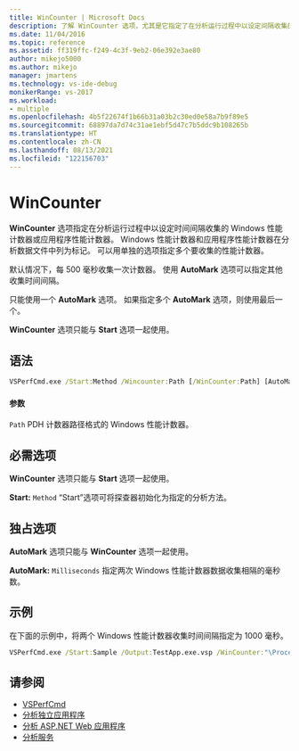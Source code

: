 ```yaml
---
title: WinCounter | Microsoft Docs
description: 了解 WinCounter 选项，尤其是它指定了在分析运行过程中以设定间隔收集的 Windows 性能计数器或应用程序性能计数器。
ms.date: 11/04/2016
ms.topic: reference
ms.assetid: ff319ffc-f249-4c3f-9eb2-06e392e3ae80
author: mikejo5000
ms.author: mikejo
manager: jmartens
ms.technology: vs-ide-debug
monikerRange: vs-2017
ms.workload:
- multiple
ms.openlocfilehash: 4b5f22674f1b66b31a03b2c30ed0e58a7b9f89e5
ms.sourcegitcommit: 68897da7d74c31ae1ebf5d47c7b5ddc9b108265b
ms.translationtype: HT
ms.contentlocale: zh-CN
ms.lasthandoff: 08/13/2021
ms.locfileid: "122156703"
---
```

# <a name="wincounter"></a>WinCounter
**WinCounter** 选项指定在分析运行过程中以设定时间间隔收集的 Windows 性能计数器或应用程序性能计数器。 Windows 性能计数器和应用程序性能计数器在分析数据文件中列为标记。 可以用单独的选项指定多个要收集的性能计数器。

 默认情况下，每 500 毫秒收集一次计数器。 使用 **AutoMark** 选项可以指定其他收集时间间隔。

 只能使用一个 **AutoMark** 选项。 如果指定多个 **AutoMark** 选项，则使用最后一个。

 **WinCounter** 选项只能与 **Start** 选项一起使用。

## <a name="syntax"></a>语法

```cmd
VSPerfCmd.exe /Start:Method /Wincounter:Path [/WinCounter:Path] [AutoMark:Milliseconds] [Options]
```

#### <a name="parameters"></a>参数
 `Path` PDH 计数器路径格式的 Windows 性能计数器。

## <a name="required-options"></a>必需选项
 **WinCounter** 选项只能与 **Start** 选项一起使用。

 **Start:** `Method` “Start”选项可将探查器初始化为指定的分析方法。

## <a name="exclusive-options"></a>独占选项
 **AutoMark** 选项只能与 **WinCounter** 选项一起使用。

 **AutoMark:** `Milliseconds` 指定两次 Windows 性能计数器数据收集相隔的毫秒数。

## <a name="example"></a>示例
 在下面的示例中，将两个 Windows 性能计数器收集时间间隔指定为 1000 毫秒。

```cmd
VSPerfCmd.exe /Start:Sample /Output:TestApp.exe.vsp /WinCounter:"\Processor(0)\% Processor Time" /WinCounter:"\System\Context Switches/sec" /AutoMark:1000
```

## <a name="see-also"></a>请参阅
- [VSPerfCmd](../profiling/vsperfcmd.md)
- [分析独立应用程序](../profiling/command-line-profiling-of-stand-alone-applications.md)
- [分析 ASP.NET Web 应用程序](../profiling/command-line-profiling-of-aspnet-web-applications.md)
- [分析服务](../profiling/command-line-profiling-of-services.md)

